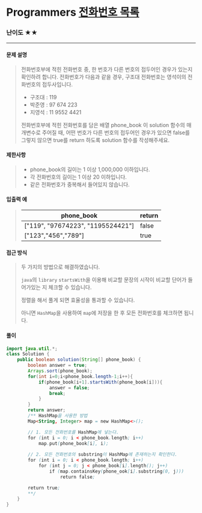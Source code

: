 # Programmers [전화번호 목록](https://school.programmers.co.kr/learn/courses/30/lessons/42577)

### 난이도 ★★

---

#### 문제 설명

> 전화번호부에 적힌 전화번호 중, 한 번호가 다른 번호의 접두어인 경우가 있는지 확인하려 합니다.
> 전화번호가 다음과 같을 경우, 구조대 전화번호는 영석이의 전화번호의 접두사입니다.
>
> - 구조대 : 119
> - 박준영 : 97 674 223
> - 지영석 : 11 9552 4421
>
> 전화번호부에 적힌 전화번호를 담은 배열 phone_book 이 solution 함수의 매개변수로 주어질 때, 어떤 번호가 다른 번호의 접두어인 경우가 있으면 false를 그렇지 않으면 true를 return 하도록 solution 함수를 작성해주세요.

#### 제한사항

>- phone_book의 길이는 1 이상 1,000,000 이하입니다.
>  - 각 전화번호의 길이는 1 이상 20 이하입니다.
>  - 같은 전화번호가 중복해서 들어있지 않습니다.

#### 입출력 예

> | phone_book                        | return |
> | --------------------------------- | ------ |
> | ["119", "97674223", "1195524421"] | false  |
> | ["123","456","789"]               | true   |



#### 접근 방식

> 두 가지의 방법으로 해결하였습니다.
>
> `java`의 `library` `startsWith`을 이용해 비교할 문장의 시작이 비교할 단어가 들어가있는 지 체크할 수 있습니다.
>
> 정렬을 해서 풀게 되면 효율성을 통과할 수 있습니다.
>
> 아니면 `HashMap`을 사용하여 `map`에 저장을 한 후 모든 전화번호를 체크하면 됩니다.

#### 풀이

```java
import java.util.*;
class Solution {
    public boolean solution(String[] phone_book) {
        boolean answer = true;
        Arrays.sort(phone_book);
        for(int i=0;i<phone_book.length-1;i++){
            if(phone_book[i+1].startsWith(phone_book[i])){
                answer = false;
                break;
            }
        }
        return answer;
        /** HashMap을 사용한 방법
        Map<String, Integer> map = new HashMap<>();

        // 1. 모든 전화번호를 HashMap에 넣는다.
        for (int i = 0; i < phone_book.length; i++) 
            map.put(phone_book[i], i);
        
        // 2. 모든 전화번호의 substring이 HashMap에 존재하는지 확인한다.
        for (int i = 0; i < phone_book.length; i++)
            for (int j = 0; j < phone_book[i].length(); j++)
                if (map.containsKey(phone_ook[i].substring(0, j)))
                    return false;

        return true;
        **/
    }
}
```

